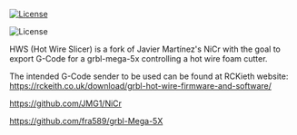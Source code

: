[![License](http://img.shields.io/:license-gpl-blue.svg)](http://opensource.org/licenses/GPL-2.0)

![License](http://es.creativecommons.org/blog/wp-content/uploads/2013/04/by-sa_petit.png)

HWS (Hot Wire Slicer) is a fork of Javier Martínez's NiCr with the goal to export G-Code for a grbl-mega-5x controlling a hot wire foam cutter.

The intended G-Code sender to be used can be found at RCKieth website: https://rckeith.co.uk/download/grbl-hot-wire-firmware-and-software/


https://github.com/JMG1/NiCr

https://github.com/fra589/grbl-Mega-5X
